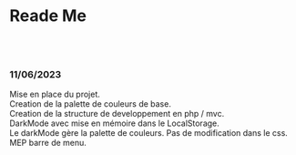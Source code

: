 <h1> Reade Me </h1>
<br><br>



<h3>11/06/2023</h3>
Mise en place du projet.<br>
Creation de la palette de couleurs de base.<br>
Creation de la structure de developpement en php / mvc.<br>
DarkMode avec mise en mémoire dans le LocalStorage.<br>
Le darkMode gère la palette de couleurs. Pas de modification dans le css.<br>
MEP barre de menu.<br>